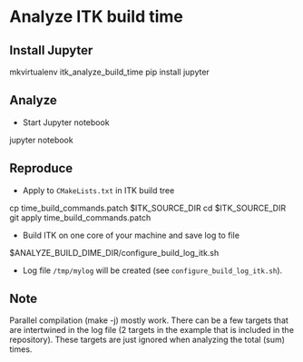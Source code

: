 Analyze ITK build time
======================

Install Jupyter
---------------

mkvirtualenv itk_analyze_build_time
pip install jupyter

Analyze
-------

* Start Jupyter notebook

jupyter notebook

Reproduce
---------

* Apply to `CMakeLists.txt` in ITK build tree

cp time_build_commands.patch $ITK_SOURCE_DIR
cd $ITK_SOURCE_DIR
git apply time_build_commands.patch

* Build ITK on one core of your machine and save log to file

$ANALYZE_BUILD_DIME_DIR/configure_build_log_itk.sh

* Log file `/tmp/mylog` will be created (see `configure_build_log_itk.sh`).

Note
----

Parallel compilation (make -j) mostly work. There can be a few targets that
are intertwined in the log file (2 targets in the example that is included in the repository).
These targets are just ignored when analyzing the total (sum) times.
